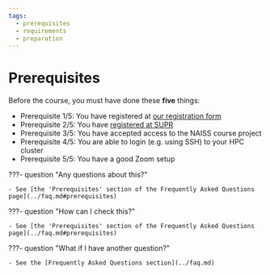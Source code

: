 ```yaml
---
tags:
  - prerequisites
  - requirements
  - preparation
---
```


# Prerequisites

Before the course, you must have done these **five** things:

- Prerequisite 1/5: You have registered at [our registration form](https://www.hpc2n.umu.se/events/courses/2025/spring/hpc-python)
- Prerequisite 2/5: You have [registered at SUPR](https://supr.naiss.se/person/register/)
- Prerequisite 3/5: You have accepted access to the NAISS course project
- Prerequisite 4/5: You are able to login (e.g. using SSH) to your HPC cluster
- Prerequisite 5/5: You have a good Zoom setup

???- question "Any questions about this?"

    - See [the 'Prerequisites' section of the Frequently Asked Questions page](../faq.md#prerequisites)

???- question "How can I check this?"

    - See [the 'Prerequisites' section of the Frequently Asked Questions page](../faq.md#prerequisites)

???- question "What if I have another question?"

    - See the [Frequently Asked Questions section](../faq.md)

